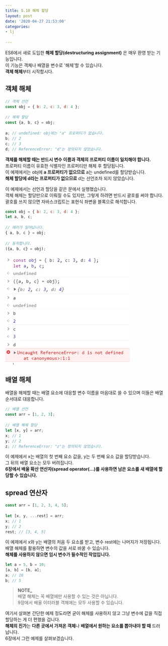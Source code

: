 ```yaml
---
title: 5.10 해체 할당
layout: post
date: '2020-04-27 21:53:00'
categories:
- lj

---
```


ES6에서 새로 도입한 **해체 할당(destructuring assignment)** 은 매우 환영 받는 기능입니다.  
이 기능은 객체나 배열을 변수로 '해체'할 수 있습니다.  
**객체 해체**부터 시작합시다.

## 객체 해체

```javascript
// 객체 선언
const obj = { b: 2, c: 3, d: 4 };

// 해체 할당
const {a, b, c} = obj;

a; // undefined: obj에는 "a" 프로퍼티가 없습니다.
b; // 2
c; // 3
d; // ReferenceError: "d"는 정의되지 않았습니다.
```

**객체를 해체할 때는 반드시 변수 이름과 객체의 프로퍼티 이름이 일치해야 합니다.**  
프로퍼티 이름이 유효한 식별자인 프로퍼티만 해체 후 할당됩니다.  
이 예제에서는 obj에 **a 프로퍼티가 없으므로** a는 undefined를 할당받습니다.  
**해체 할당에 d라는 프로퍼티가 없으므로** d는 선언조차 되지 않았습니다.

이 예제에서는 선언과 할당을 같은 문에서 실행했습니다.  
객체 해체는 할당만으로 이뤄질 수도 있지만, 그렇게 하려면 반드시 괄호를 써야 합니다.  
괄호를 쓰지 않으면 자바스크립트는 표현식 좌변을 블록으로 해석합니다.

```javascript
const obj = { b: 2, c: 3, d: 4 };
let a, b, c;

// 에러가 일어납니다.
{ a, b, c } = obj;

// 동작합니다.
({a, b, c} = obj);
```

![](/static/img/learningjs/image42.jpg)

## 배열 해체

배열을 해체할 때는 배열 요소에 대응할 변수 이름을 마음대로 쓸 수 있으며 이들은 배열 순서대로 대응합니다.

```javascript
// 배열 선언
const arr = [1, 2, 3];

// 배열 해체 할당
let [x, y] = arr;
x; // 1
y; // 2
z; // ReferenceError: "z"는 정의되지 않았습니다.
```

이 예제에서 x는 배열의 첫 번째 요소 값을, y는 두 번째 요소 값을 할당받습니다.  
그 뒤의 배열 요소는 모두 버려집니다.  
**6장에서 배울 확산 연산자(spread operator(...)를 사용하면 남은 요소를 새 배열에 할당할 수 있습니다.**

## spread 연산자

```javascript
const arr = [1, 2, 3, 4, 5];

let [x, y, ...rest] = arr;
x; // 1
y; // 2
rest; // [3, 4, 5]
```

이 예제에서 x와 y는 배열의 처음 두 요소를 받고, 변수 rest에는 나머지가 저장됩니다.  
배열 해체를 활용하면 변수의 값을 서로 바꿀 수 있습니다.  
**해체를 사용하지 않으면 임시 변수가 필수적인 작업입니다.**  

```javascript
let a = 5, b = 10;
[a, b] = [b, a];
a; // 10
b; // 5
```

> **NOTE_**  
> 배열 해체는 꼭 배열에만 사용할 수 있는 것은 아닙니다.  
> 9장에서 배울 이터러블 객체에는 모두 사용할 수 있습니다.

여기서 살펴본 간단한 예제 정도라면 굳이 해체를 사용하지 않고 그냥 변수에 값을 직접 할당하는 게 더 편했을 겁니다.  
**해체의 진가**는 **다른 곳에서 가져온 객체**나 **배열에서 원하는 요소를 뽑아내야 할 때** 드러납니다.  
6장에서 그런 예제를 살펴보겠습니다.